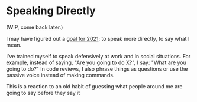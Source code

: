 # Speaking Directly

(WIP, come back later.)

I may have figured out a [goal for 2021](/goals/):
to speak more directly, to say what I mean.

I've trained myself to speak defensively at work and
in social situations. For example, instead of saying,
"Are you going to do X?", I say: 
"What are you going to do?" In code reviews, I also 
phrase things as questions or use the passive voice
instead of making commands.


This is a reaction to an old 
habit of guessing what people around me are going to
say before they say it
